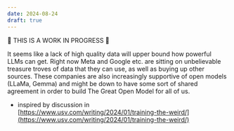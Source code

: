 ```yaml
---
date: 2024-08-24
draft: true
---
```

🚧 THIS IS A WORK IN PROGRESS 🚧 

It seems like a lack of high quality data will upper bound how powerful LLMs can get. Right now Meta and Google etc. are sitting on unbelievable treasure troves of data that they can use, as well as buying up other sources. These companies are also increasingly supportive of open models (LLaMa, Gemma) and might be down to have some sort of shared agreement in order to build The Great Open Model for all of us.

- inspired by discussion in [https://www.usv.com/writing/2024/01/training-the-weird/](https://www.usv.com/writing/2024/01/training-the-weird/)